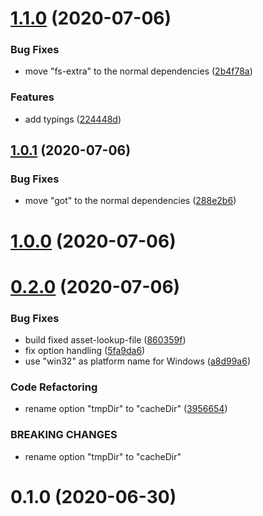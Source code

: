 # [1.1.0](https://github.com/nknapp/node-chisel-tunnel/compare/v1.0.1...v1.1.0) (2020-07-06)

### Bug Fixes

- move "fs-extra" to the normal dependencies
  ([2b4f78a](https://github.com/nknapp/node-chisel-tunnel/commit/2b4f78a3c4812d84008330aceddfb2fe838fa2a7))

### Features

- add typings
  ([224448d](https://github.com/nknapp/node-chisel-tunnel/commit/224448d196173b07e25ac8184d5d4dd3b0405106))

## [1.0.1](https://github.com/nknapp/node-chisel-tunnel/compare/v1.0.0...v1.0.1) (2020-07-06)

### Bug Fixes

- move "got" to the normal dependencies
  ([288e2b6](https://github.com/nknapp/node-chisel-tunnel/commit/288e2b684c1964f2015f46bd2d77e9f03f57003a))

# [1.0.0](https://github.com/nknapp/node-chisel-tunnel/compare/v0.2.0...v1.0.0) (2020-07-06)

# [0.2.0](https://github.com/nknapp/node-chisel-tunnel/compare/v0.1.0...v0.2.0) (2020-07-06)

### Bug Fixes

- build fixed asset-lookup-file
  ([860359f](https://github.com/nknapp/node-chisel-tunnel/commit/860359ff001c5ae2ac21d24e2c00295a8b46c122))
- fix option handling
  ([5fa9da6](https://github.com/nknapp/node-chisel-tunnel/commit/5fa9da65497fa8f000659168c049615ce1669f3b))
- use "win32" as platform name for Windows
  ([a8d99a6](https://github.com/nknapp/node-chisel-tunnel/commit/a8d99a6de4c701cea722048f231a688f1b075f57))

### Code Refactoring

- rename option "tmpDir" to "cacheDir"
  ([3956654](https://github.com/nknapp/node-chisel-tunnel/commit/3956654eb12c6f91826df26a2b1c30144811b550))

### BREAKING CHANGES

- rename option "tmpDir" to "cacheDir"

# 0.1.0 (2020-06-30)

